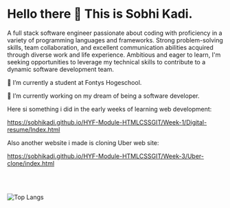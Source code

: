 # Hello there 👋 This is Sobhi Kadi.

A full stack software engineer passionate about coding with proficiency in a variety of programming languages and frameworks. Strong problem-solving skills, team collaboration, and excellent communication abilities acquired through diverse work and life  experience. Ambitious and eager to learn, I'm seeking opportunities to leverage my technical skills to contribute to a dynamic software development team.



🌱 I’m currently a student at Fontys Hogeschool.


🔭 I’m currently working on my dream of being a software developer.



Here si something i did in the early weeks of learning web development:

https://sobhikadi.github.io/HYF-Module-HTMLCSSGIT/Week-1/Digital-resume/Index.html

Also another website i made is cloning Uber web site:

https://sobhikadi.github.io/HYF-Module-HTMLCSSGIT/Week-3/Uber-clone/index.html


<br>
<br>

![Top Langs](https://github-readme-stats.vercel.app/api/top-langs/?username=sobhikadi&size_weight=0.5&count_weight=0.5&theme=dark&langs_count=10)


